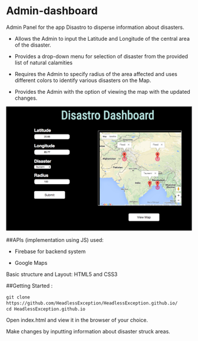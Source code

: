 # Admin-dashboard

Admin Panel for the app Disastro to disperse information about disasters.

 - Allows the Admin to input the Latitude and Longitude of the central area of the disaster.

 - Provides a drop-down menu for selection of disaster from the provided list of natural calamities
 
 - Requires the Admin to specify radius of the area affected and uses different colors to identify various disasters on the Map.
 
 - Provides the Admin with the option of viewing the map with the updated changes.
 

![Screenshot for disastro-dashboard](/screenshot.png?aw=true "Screenshot for disastro-dashboard")

##APIs (implementation using JS) used:

- Firebase for backend system

- Google Maps

Basic structure and Layout: HTML5 and CSS3

##Getting Started :
```
git clone https://github.com/HeadlessException/HeadlessException.github.io/
cd HeadlessException.github.io
```
Open index.html and view it in the browser of your choice.

Make changes by inputting information about disaster struck areas.
